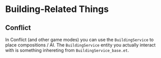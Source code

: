# Building-Related Things

## Conflict

In Conflict (and other game modes) you can use the `BuildingService` to place compositions / AI. The `BuildingService` entity you actually interact with is something inhereting from `BuildingService_base.et`.

